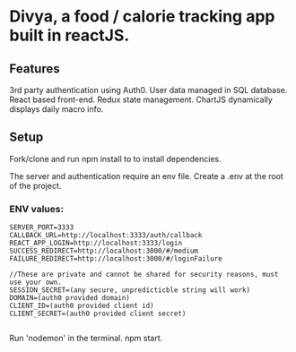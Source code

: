 # Divya, a food /  calorie tracking app built in reactJS.

## Features
3rd party authentication using Auth0.
User data managed in SQL database.
React based front-end.
Redux state management.
ChartJS dynamically displays daily macro info.

## Setup
Fork/clone and run npm install to to install dependencies.

The server and authentication require an env file. Create a .env at the root of the project.
### ENV values: 
```
SERVER_PORT=3333
CALLBACK_URL=http://localhost:3333/auth/callback
REACT_APP_LOGIN=http://localhost:3333/login
SUCCESS_REDIRECT=http://localhost:3000/#/medium
FAILURE_REDIRECT=http://localhost:3000/#/loginFailure

//These are private and cannot be shared for security reasons, must use your own.
SESSION_SECRET=(any secure, unpredicticble string will work)
DOMAIN=(auth0 provided domain)
CLIENT_ID=(auth0 provided client id)
CLIENT_SECRET=(auth0 provided client secret)


```
Run 'nodemon' in the terminal.  npm start. 
